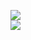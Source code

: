 [![](https://img.shields.io/badge/Made%20With-Github%20Spray-lightgrey.svg?style=for-the-badge&logo=github)](https://github.com/Annihil/github-spray#556)  
[![](https://i.imgur.com/2DrTn0Z.gif)](https://github.com/Annihil/github-spray)